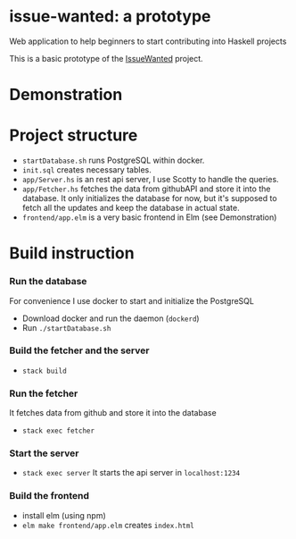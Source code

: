 # issue-wanted: a prototype
Web application to help beginners to start contributing into Haskell projects


This is a basic prototype of the [IssueWanted](https://github.com/kowainik/issue-wanted/) project.

# Demonstration

# Project structure
* `startDatabase.sh` runs PostgreSQL within docker. 
* `init.sql` creates necessary tables.
* `app/Server.hs` is an rest api server, I use Scotty to handle the queries.
* `app/Fetcher.hs` fetches the data from githubAPI and store it into the database. It only initializes the database for now, but it's supposed to fetch all the updates and keep the database in actual state.
* `frontend/app.elm` is a very basic frontend in Elm (see Demonstration)


# Build instruction
### Run the database
For convenience I use docker to start and initialize the PostgreSQL
* Download docker and run the daemon (`dockerd`)
* Run `./startDatabase.sh`
### Build the fetcher and the server
* `stack build`
### Run the fetcher
It fetches data from github and store it into the database
* `stack exec fetcher`
### Start the server
* `stack exec server`
It starts the api server in `localhost:1234`
### Build the frontend
* install elm (using npm)
* `elm make frontend/app.elm` creates `index.html`


